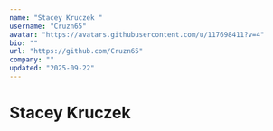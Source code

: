 ```yaml
---
name: "Stacey Kruczek "
username: "Cruzn65"
avatar: "https://avatars.githubusercontent.com/u/117698411?v=4"
bio: ""
url: "https://github.com/Cruzn65"
company: ""
updated: "2025-09-22"
---
```


# Stacey Kruczek 



